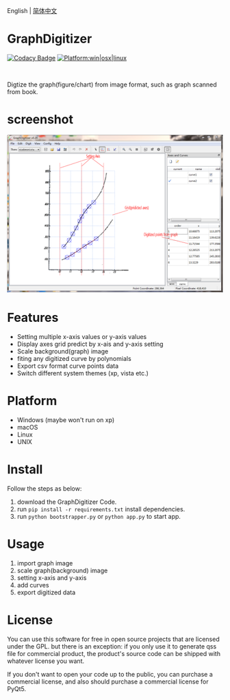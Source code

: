 English | [简体中文](README_zh-CN.md)

# GraphDigitizer
[![Codacy Badge](https://api.codacy.com/project/badge/Grade/c56545257f004369849d4b07f90f3f12)](https://app.codacy.com/manual/hustlei/GraphDigitizer?utm_source=github.com&utm_medium=referral&utm_content=hustlei/GraphDigitizer&utm_campaign=Badge_Grade_Dashboard)
[<img alt="Platform:win|osx|linux" src="https://raw.githubusercontent.com/hustlei/QssStylesheetEditor/master/docs/assets/badge/platform.svg?sanitize=true" onerror="this.src='https://hustlei.github.io/assets/badge/platform.svg';this.onerror=null" />](https://github.com/hustlei/GraphDigitizer)

<br>

Digtize the graph(figure/chart) from image format, such as graph scanned from book.

# screenshot

![GUI(v0.2) screeshot](https://github.com/hustlei/GraphDigitizer/blob/master/docs/assets/screenshot/graphdigitizer_v0.2.png?raw=true  "GUI(v0.2)")

# Features

+ Setting multiple x-axis values or y-axis values
+ Display axes grid predict by x-ais and y-axis setting
+ Scale background(graph) image
+ fiting any digitized curve by polynomials
+ Export csv format curve points data
+ Switch different system themes (xp, vista etc.)

# Platform

+ Windows (maybe won't run on xp)
+ macOS
+ Linux
+ UNIX


# Install

Follow the steps as below:

1. download the GraphDigitizer Code.
2. run `pip install -r requirements.txt` install dependencies.
3. run `python bootstrapper.py` or `python app.py` to start app.

# Usage 

1. import graph image
2. scale graph(background) image
3. setting x-axis and y-axis
4. add curves
5. export digitized data

# License
You can use this software for free in open source projects that are licensed under the GPL. but there is an exception: if you only use it to generate qss file for commercial product, the product's source code can be shipped with whatever license you want.

If you don't want to open your code up to the public, you can purchase a commercial license, and also should purchase a commercial license for PyQt5.
